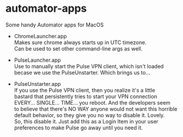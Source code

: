 # automator-apps
Some handy Automator apps for MacOS

- ChromeLauncher.app  
    Makes sure chrome always starts up in UTC timezone.  
    Can be used to set other command-line args as well.

- PulseLauncher.app  
    Use to manually start the Pulse VPN client, which isn't loaded  
    becase we use the PulseUnstarter. Which brings us to...

- PulseUnstarter.app  
    If you use the Pulse VPN client, then you realize it's a little  
    bastard that persistently tries to start your VPN connection  
    EVERY... SINGLE... TIME... you reboot. And the developers seem  
    to believe that there's NO WAY anyone would not want this horrible  
    default behavior, so they give you no way to disable it. Lovely.  
    So, this disable it. Just add this as a Login Item in your user  
    preferences to make Pulse go away until you need it.  

